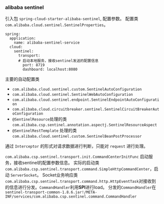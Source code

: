 ### alibaba sentinel

引入包 `spring-cloud-starter-alibaba-sentinel`, 配置参数。
配置类 `com.alibaba.cloud.sentinel.SentinelProperties`。
```ymal
spring:
  application:
    name: alibaba-sentinel-service
  cloud:
    sentinel:
      transport:
      # 启动本地服务，接收sentinel发送的配置信息
        port: 8719
        dashboard: localhost:8080
```

主要的自动配置类
- `com.alibaba.cloud.sentinel.custom.SentinelAutoConfiguration`
- `com.alibaba.cloud.sentinel.SentinelWebAutoConfiguration`
- `com.alibaba.cloud.sentinel.endpoint.SentinelEndpointAutoConfiguration`
- `com.alibaba.cloud.circuitbreaker.sentinel.SentinelCircuitBreakerAutoConfiguration`
- `@SentinelResource`处理的类`com.alibaba.csp.sentinel.annotation.aspectj.SentinelResourceAspect`
- `@SentinelRestTemplate` 处理的类`com.alibaba.cloud.sentinel.custom.SentinelBeanPostProcessor`

通过 `Interceptor` 的形式对请求数据进行判断，只能对 `request` 进行处理。

`com.alibaba.csp.sentinel.transport.init.CommandCenterInitFunc` 启动服务，接收sentinel的配置参数信息。
实际的启动类`com.alibaba.csp.sentinel.transport.command.SimpleHttpCommandCenter`，启动 `ServerSocket`。
Socket业务响应类 `com.alibaba.csp.sentinel.transport.command.http.HttpEventTask`对接收到的信息进行分发。`CommandHandler`利用**SPI**进行load。
分发的`CommandHandler`在`sentinel-transport-common-1.8.6.jar!/META-INF/services/com.alibaba.csp.sentinel.command.CommandHandler`